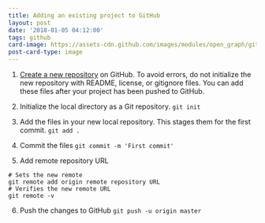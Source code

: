 ```yaml
---
title: Adding an existing project to GitHub
layout: post
date: '2018-01-05 04:12:00'
tags: github
card-image: https://assets-cdn.github.com/images/modules/open_graph/github-mark.png
post-card-type: image
---
```


1. [Create a new repository](https://help.github.com/articles/creating-a-new-repository/) on GitHub. To avoid errors, do not initialize the new repository with README, license, or gitignore files. You can add these files after your project has been pushed to GitHub.

2. Initialize the local directory as a Git repository.
`git init`

3. Add the files in your new local repository. This stages them for the first commit.
`git add .`

4. Commit the files
`git commit -m 'First commit'`

5. Add remote repository URL
```
# Sets the new remote
git remote add origin remote repository URL
# Verifies the new remote URL
git remote -v
```

6. Push the changes to GitHub
`git push -u origin master`
